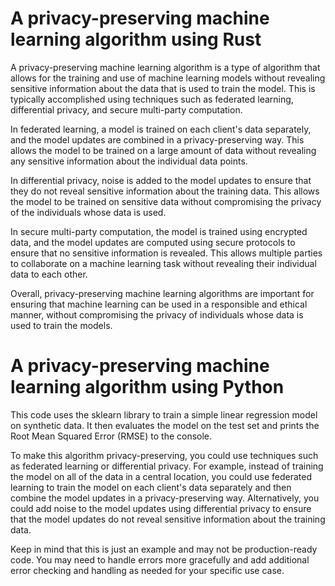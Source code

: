 # A privacy-preserving machine learning algorithm using Rust

A privacy-preserving machine learning algorithm is a type of algorithm that allows for the training and use of machine learning models without revealing sensitive information about the data that is used to train the model. This is typically accomplished using techniques such as federated learning, differential privacy, and secure multi-party computation.

In federated learning, a model is trained on each client's data separately, and the model updates are combined in a privacy-preserving way. This allows the model to be trained on a large amount of data without revealing any sensitive information about the individual data points.

In differential privacy, noise is added to the model updates to ensure that they do not reveal sensitive information about the training data. This allows the model to be trained on sensitive data without compromising the privacy of the individuals whose data is used.

In secure multi-party computation, the model is trained using encrypted data, and the model updates are computed using secure protocols to ensure that no sensitive information is revealed. This allows multiple parties to collaborate on a machine learning task without revealing their individual data to each other.

Overall, privacy-preserving machine learning algorithms are important for ensuring that machine learning can be used in a responsible and ethical manner, without compromising the privacy of individuals whose data is used to train the models.


# A privacy-preserving machine learning algorithm using Python
This code uses the sklearn library to train a simple linear regression model on synthetic data. It then evaluates the model on the test set and prints the Root Mean Squared Error (RMSE) to the console.

To make this algorithm privacy-preserving, you could use techniques such as federated learning or differential privacy. For example, instead of training the model on all of the data in a central location, you could use federated learning to train the model on each client's data separately and then combine the model updates in a privacy-preserving way. Alternatively, you could add noise to the model updates using differential privacy to ensure that the model updates do not reveal sensitive information about the training data.

Keep in mind that this is just an example and may not be production-ready code. You may need to handle errors more gracefully and add additional error checking and handling as needed for your specific use case.
